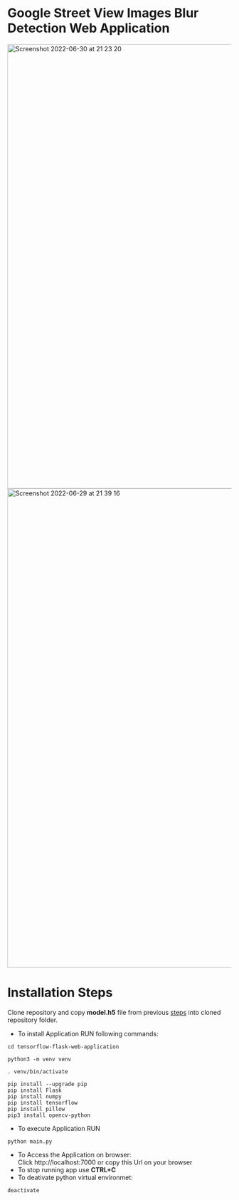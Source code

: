 # Google Street View Images Blur Detection Web Application 
<img width="999" alt="Screenshot 2022-06-30 at 21 23 20" src="https://user-images.githubusercontent.com/43514418/176760922-8a66e9f2-d444-453f-a081-ada8644de074.png"> <br/>
<img width="1077" alt="Screenshot 2022-06-29 at 21 39 16" src="https://user-images.githubusercontent.com/43514418/176536319-ce4e30da-eefb-47d2-a69f-c23e5f391148.png"><br/>
# Installation Steps 
Clone repository and copy  **model.h5**  file from previous [steps](https://github.com/MasoudMoeini/Google-Street-View-Images-Blur-Detection) into cloned repository folder. <br/>
- To install Application RUN following commands:  <br/>
```
cd tensorflow-flask-web-application
```
```
python3 -m venv venv 
```
```
. venv/bin/activate 
``` 
```
pip install --upgrade pip 
pip install Flask 
pip install numpy 
pip install tensorflow 
pip install pillow 
pip3 install opencv-python 
```
- To execute Application RUN <br/>
```
python main.py
```
- To Access the Application on browser:  <br/>
Click http://localhost:7000 or copy this Url on your browser<br/>
- To stop running app use  **CTRL+C**  <br/>
- To deativate python virtual environmet:  <br/>
```
deactivate 
```
